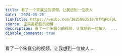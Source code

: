 ```yaml
---
title: 看了一个宋襄公的视频，让我想到一位故人
date: '2024-05-25'
linkTitle: https://weibo.com/3825863518/OfWqFbFpL
source: 正宗毒奶菇的微博
description: 看了一个宋襄公的视频，让我想到一位故人  ...
disable_comments: true
---
```

看了一个宋襄公的视频，让我想到一位故人  ...